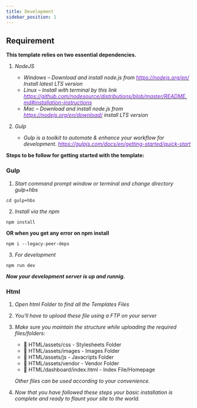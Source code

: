 ```yaml
---
title: Development
sidebar_position: 1
---
```


<div className="border-bottom border-dark mb-2"></div>

## Requirement

**This template relies on two essential dependencies.**

1. _NodeJS_

   - _Windows – Download and install node.js from [<font color="#7016d0">https://nodejs.org/en/</font>](https://nodejs.org/en/) Install latest LTS version_
   - _Linux – Install with terminal by this link [<font color="#7016d0">https://github.com/nodesource/distributions/blob/master/README.md#installation-instructions</font>](https://github.com/nodesource/distributions/blob/master/README.md#installation-instructions)_
   - _Mac – Download and install node.js from [<font color="#7016d0">https://nodejs.org/en/download/</font>](https://nodejs.org/en/download/) install LTS version_

2. _Gulp_

   - _Gulp is a toolkit to automate & enhance your workflow for development.
     [<font color="#7016d0">https://gulpjs.com/docs/en/getting-started/quick-start</font>](https://gulpjs.com/docs/en/getting-started/quick-start)_

<div className="mb-5"></div>

**Steps to be follow for getting started with the template:**

### Gulp

1. _Start command prompt window or terminal and change directory gulp+hbs_

```
cd gulp+hbs
```

2. _Install via the npm_

```
npm install
```

**OR when you get any error on npm install**

```
npm i --legacy-peer-deps

```

3. _For development_

```
npm run dev
```

_**Now your development server is up and runnig.**_

### Html

1. _Open html Folder to find all the Templates Files_
2. _You'll have to upload these file using a FTP on your server_
3. _Make sure you maintain the structure while uploading the required files/folders:_

   - 📂 HTML/assets/css - Stylesheets Folder
   - 📂 HTML/assets/images - Images Folder
   - 📂 HTML/assets/js - Javacripts Folder
   - 📂 HTML/assets/vendor - Vendor Folder
   - 📂 HTML/dashboard/index.html - Index File/Homepage

   _Other files can be used according to your convenience._

4. _Now that you have followed these steps your basic installation is complete and ready to flaunt your site to the world._

